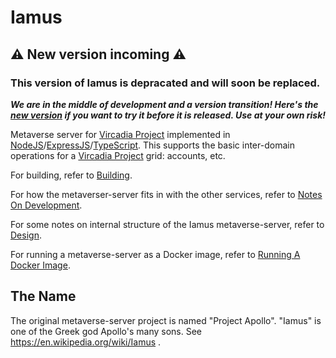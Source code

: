 # Iamus

## ⚠️ New version incoming ⚠️
### This version of Iamus is depracated and will soon be replaced.
***We are in the middle of development and a version transition! Here's the [new version](https://github.com/digisomni-syndicate/vircadia-metaverse/tree/vircadia_metaverse_v2/vircadia_metaverse_v2_api) if you want to try it before it is released. Use at your own risk!***

Metaverse server for [Vircadia Project] implemented in [NodeJS]/[ExpressJS]/[TypeScript].
This supports the basic inter-domain operations for a
[Vircadia Project] grid: accounts, etc.

For building, refer to [Building](docs/Building.md).

For how the metaverser-server fits in with the other services,
refer to [Notes On Development](docs/NotesOnDevelopment.md).

For some notes on internal structure of the Iamus metaverse-server, refer to
[Design](docs/Design.md).

For running a metaverse-server as a Docker image, refer to [Running A Docker Image](docs/RunningDockerImage.md).

## The Name

The original metaverse-server project is named "Project Apollo".
"Iamus" is one of the Greek god Apollo's many sons.
See https://en.wikipedia.org/wiki/Iamus .

[Vircadia Project]: https://vircadia.com/
[NodeJS]: https://nodejs.org/
[ExpressJS]: https://expressjs.com/
[TypeScript]: https://www.typescriptlang.org/
